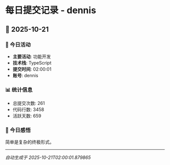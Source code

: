 # 每日提交记录 - dennis

## 📅 2025-10-21

### 🎯 今日活动
- **主要活动**: 功能开发
- **技术栈**: TypeScript
- **提交时间**: 02:00:01
- **账号**: dennis

### 📊 统计信息
- 总提交次数: 261
- 代码行数: 3458
- 活跃天数: 659

### 💭 今日感悟
简单是复杂的终极形式。

---
*自动生成于 2025-10-21T02:00:01.879865*
